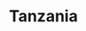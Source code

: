---
title: "Tanzania"
introtext: "Ontdek al het natuurschoon in Tanzania! Spot de Big Five tijdens een safari in één van de vele indrukwekkende wildparken. Reis af naar het schilderachtige en uitgestreke natuurreservaat Ngorongoro met een enorme vulkanische krater. Sta versteld van de hoogste berg van Afrika, en de hoogste vrijstaande berg ter wereld, de Kilimanjaro. Als je wat meer wilt relaxen, kun je ook afreizen naar Zanzibar. Zanzibar is een eiland met prachtige witte stranden en helder blauw water, perfect voor een strandvakantie. Tanzania heeft alles!"
introimage: "https://lh3.googleusercontent.com/23mlr75w-8FyLAPp25xItM9FvjGjRHVOuQUH89QxFRa6ykUqOyRt5WjYFikOYErOafEx1QEm_-WD87pGDdGW-FeMkwGREWlWtY080c44JXnXVFcQVFyWyQWyool9fqGVrkUeWsZWYg=w800"
surface: "945.000"
inhabitants: "60.660.000"
rate: "2549,03"
valuta: "shilling"
need_to_know_text: ""
need_to_know_more_text: ""
fact_one_text: ""
fact_two_text: ""
bigmac_index: ""
images: "https://lh3.googleusercontent.com/RPlNYDCQHZ0XRnZW8sJhH4e_eWrkhfXLKphOR8J_6FlAYpsqyfSoEeqHpwqjMmWh1EJ1nETtr2FEiIrUTpSnolSpKcC2KXYanEY_oIhkX2_jcNgInH0CyEnAvTJdnaha87_uPNtV8w=w800|https://lh3.googleusercontent.com/gtLAWCGdqPblVOcWcs38hhuu1OeahZ1ApjINUvmyyNSCffr_6-f7QWtkJ_Uhq1Lt0AQ6ysaanluwPNbuu8wZYKL6UB-unSm_gXmuhkxSP9lz9n9XisucmWR4DnTw7CaWGtsiGMew9A=w800|https://lh3.googleusercontent.com/CflAgszEKYDyGKr0IAl_Y8ylqWPSTtQ6D9PD9S__GTLL_WpnQsVSaS6jFmgqa51PsK57VTeE5oZiyeSHBih-XJVkVXA7sbiKWgmA72nCqXYYk3Qy0XMrtJp587985RihkBeyKhOGsQ=w800|https://lh3.googleusercontent.com/nwS1G-b_uXfHU79Dla-smF3DnRAHw9aAEF9iKmmHqzcvsZKKy0c7hNGpZGOdnGBsErHyqw9eaSDSqXB5ZBtjUTNb465TA6j7XksGupVMITBXhHaIQmCc-5ydl3mPw3t9sC-P78rzNg=w800"
flight_button_title: "Check vluchtprijzen Tanzania"
flight_button_url: "https://lt45.net/c/?si=11986&li=1528136&wi=335922&ws=&dl=transport%2Fflights%2Fnl%2Ftz%2F%3Flocale%3Dnl-NL%26currency%3DEUR%26market%3DNL"
inspiration_url: "https://partner.bol.com/click/click?p=2&t=url&s=1025999&f=TXL&url=https%3A%2F%2Fwww.bol.com%2Fnl%2Ff%2Flonely-planet-tanzania%2F9200000000927423%2F&name=Lonely%20Planet%20Tanzania%2C%20Lonely%20Planet"
country_code: "tz"
hotels_url: "https://www.booking.com/country/tz.nl.html?aid=1837623"
continent: "Afrika"
---